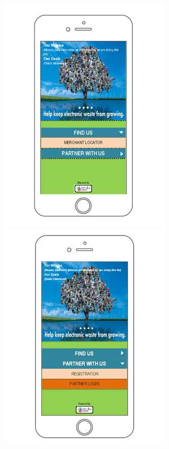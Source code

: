 ![Landing page for find us](landing_findus.png)
![Landing page for partner with us](landing_partner.png)

